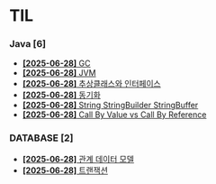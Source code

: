 # TIL
 
### Java [6]
- [**[2025-06-28]**  GC](https://github.com/A-lass/TIL/blob/main/Java/GC.md)
- [**[2025-06-28]**  JVM](https://github.com/A-lass/TIL/blob/main/Java/JVM.md)
- [**[2025-06-28]**  추상클래스와 인터페이스](https://github.com/A-lass/TIL/blob/main/Java/추상클래스와_인터페이스.md)
- [**[2025-06-28]**  동기화](https://github.com/A-lass/TIL/blob/main/Java/동기화.md)
- [**[2025-06-28]**  String StringBuilder StringBuffer](https://github.com/A-lass/TIL/blob/main/Java/String_StringBuilder_StringBuffer.md)
- [**[2025-06-28]**  Call By Value vs Call By Reference](https://github.com/A-lass/TIL/blob/main/Java/Call_By_Value_vs_Call_By_Reference.md)
### DATABASE [2]
- [**[2025-06-28]**  관계 데이터 모델](https://github.com/A-lass/TIL/blob/main/DATABASE/관계_데이터_모델.md)
- [**[2025-06-28]**  트랜잭션](https://github.com/A-lass/TIL/blob/main/DATABASE/트랜잭션.md)
